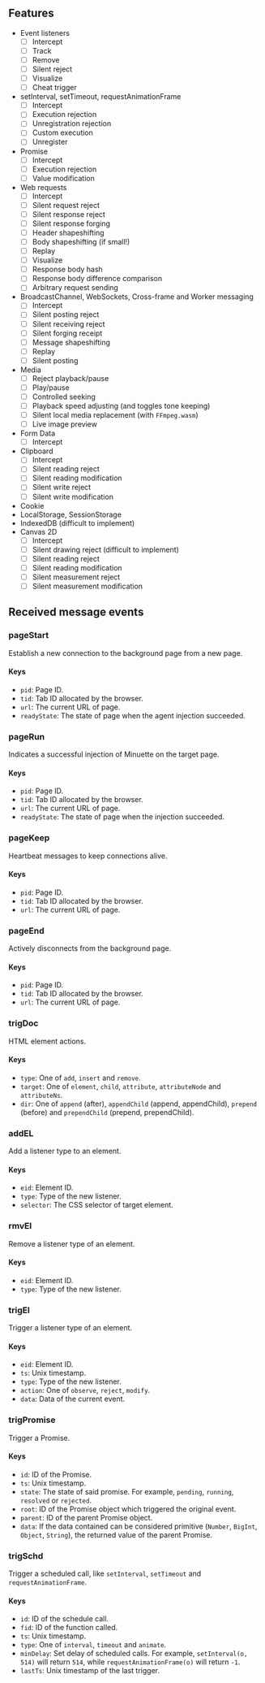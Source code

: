 ## Features
* Event listeners
  - [ ] Intercept
  - [ ] Track
  - [ ] Remove
  - [ ] Silent reject
  - [ ] Visualize
  - [ ] Cheat trigger
* setInterval, setTimeout, requestAnimationFrame
  - [ ] Intercept
  - [ ] Execution rejection
  - [ ] Unregistration rejection
  - [ ] Custom execution
  - [ ] Unregister
* Promise
  - [ ] Intercept
  - [ ] Execution rejection
  - [ ] Value modification
* Web requests
  - [ ] Intercept
  - [ ] Silent request reject
  - [ ] Silent response reject
  - [ ] Silent response forging
  - [ ] Header shapeshifting
  - [ ] Body shapeshifting (if small!)
  - [ ] Replay
  - [ ] Visualize
  - [ ] Response body hash
  - [ ] Response body difference comparison
  - [ ] Arbitrary request sending
* BroadcastChannel, WebSockets, Cross-frame and Worker messaging
  - [ ] Intercept
  - [ ] Silent posting reject
  - [ ] Silent receiving reject
  - [ ] Silent forging receipt
  - [ ] Message shapeshifting
  - [ ] Replay
  - [ ] Silent posting
* Media
  - [ ] Reject playback/pause
  - [ ] Play/pause
  - [ ] Controlled seeking
  - [ ] Playback speed adjusting (and toggles tone keeping)
  - [ ] Silent local media replacement (with `FFmpeg.wasm`)
  - [ ] Live image preview
* Form Data
  - [ ] Intercept
* Clipboard
  - [ ] Intercept
  - [ ] Silent reading reject
  - [ ] Silent reading modification
  - [ ] Silent write reject
  - [ ] Silent write modification
* Cookie
* LocalStorage, SessionStorage
* IndexedDB (difficult to implement)
* Canvas 2D
  - [ ] Intercept
  - [ ] Silent drawing reject (difficult to implement)
  - [ ] Silent reading reject
  - [ ] Silent reading modification
  - [ ] Silent measurement reject
  - [ ] Silent measurement modification

## Received message events
### pageStart
Establish a new connection to the background page from a new page.

#### Keys
* `pid`: Page ID.
* `tid`: Tab ID allocated by the browser.
* `url`: The current URL of page.
* `readyState`: The state of page when the agent injection succeeded.

### pageRun
Indicates a successful injection of Minuette on the target page.

#### Keys
* `pid`: Page ID.
* `tid`: Tab ID allocated by the browser.
* `url`: The current URL of page.
* `readyState`: The state of page when the injection succeeded.

### pageKeep
Heartbeat messages to keep connections alive.

#### Keys
* `pid`: Page ID.
* `tid`: Tab ID allocated by the browser.
* `url`: The current URL of page.

### pageEnd
Actively disconnects from the background page.

#### Keys
* `pid`: Page ID.
* `tid`: Tab ID allocated by the browser.
* `url`: The current URL of page.

### trigDoc
HTML element actions.

#### Keys
* `type`: One of `add`, `insert` and `remove`.
* `target`: One of `element`, `child`, `attribute`, `attributeNode` and `attributeNs`.
* `dir`: One of `append` (after), `appendChild` (append, appendChild), `prepend` (before) and `prependChild` (prepend, prependChild).

### addEL
Add a listener type to an element.

#### Keys
* `eid`: Element ID.
* `type`: Type of the new listener.
* `selector`: The CSS selector of target element.

### rmvEl
Remove a listener type of an element.

#### Keys
* `eid`: Element ID.
* `type`: Type of the new listener.

### trigEl
Trigger a listener type of an element.

#### Keys
* `eid`: Element ID.
* `ts`: Unix timestamp.
* `type`: Type of the new listener.
* `action`: One of `observe`, `reject`, `modify`.
* `data`: Data of the current event.

### trigPromise
Trigger a Promise.

#### Keys
* `id`: ID of the Promise.
* `ts`: Unix timestamp.
* `state`: The state of said promise. For example, `pending`, `running`, `resolved` or `rejected`.
* `root`: ID of the Promise object which triggered the original event.
* `parent`: ID of the parent Promise object.
* `data`: If the data contained can be considered primitive (`Number`, `BigInt`, `Object`, `String`), the returned value of the parent Promise.

### trigSchd
Trigger a scheduled call, like `setInterval`, `setTimeout` and `requestAnimationFrame`.

#### Keys
* `id`: ID of the schedule call.
* `fid`: ID of the function called.
* `ts`: Unix timestamp.
* `type`: One of `interval`, `timeout` and `animate`.
* `minDelay`: Set delay of scheduled calls. For example, `setInterval(o, 514)` will return `514`, while `requestAnimationFrame(o)` will return `-1`.
* `lastTs`: Unix timestamp of the last trigger.
